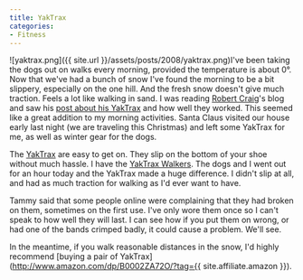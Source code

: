 ```yaml
---
title: YakTrax
categories:
- Fitness
---
```


![yaktrax.png]({{ site.url }}/assets/posts/2008/yaktrax.png)I've been taking the dogs out on walks every morning, provided the temperature is about 0°. Now that we've had a bunch of snow I've found the morning to be a bit slippery, especially on the one hill. And the fresh snow doesn't give much traction. Feels a lot like walking in sand.
I was reading [Robert Craig](http://fnirt.blogspot.com/)'s blog and saw his [post about his YakTrax](http://fnirt.blogspot.com/2008/12/robert-1-weather-0.html) and how well they worked. This seemed like a great addition to my morning activities. Santa Claus visited our house early last night (we are traveling this Christmas) and left some YakTrax for me, as well as winter gear for the dogs.

The [YakTrax](http://www.yaktrax.com/) are easy to get on. They slip on the bottom of your shoe without much hassle. I have the [YakTrax Walkers](http://www.yaktrax.com/ProductsWalker.aspx). The dogs and I went out for an hour today and the YakTrax made a huge difference. I didn't slip at all, and had as much traction for walking as I'd ever want to have.

Tammy said that some people online were complaining that they had broken on them, sometimes on the first use. I've only wore them once so I can't speak to how well they will last. I can see how if you put them on wrong, or had one of the bands crimped badly, it could cause a problem. We'll see.

In the meantime, if you walk reasonable distances in the snow, I'd highly recommend [buying a pair of YakTrax](http://www.amazon.com/dp/B0002ZA72O/?tag={{ site.affiliate.amazon }}).
